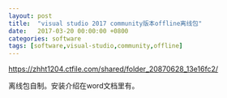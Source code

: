 ```yaml
---
layout: post
title:  "visual studio 2017 community版本offline离线包"
date:   2017-03-20 00:00:00 +0800
categories: software
tags: [software,visual-studio,community,offline]
---
```


<p><a href="https://zhht1204.ctfile.com/shared/folder_20870628_13e16fc2/">https://zhht1204.ctfile.com/shared/folder_20870628_13e16fc2/</a></p>
<p>离线包自制。安装介绍在word文档里有。</p>